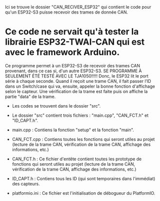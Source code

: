 Ici se trouve le dossier "CAN_RECIVER_ESP32" qui contient le code pour qu'un ESP32-S3 puisse recevoir des trames de donnée CAN.

# Ce code ne servait qu'à tester la librairie ESP32-TWAI-CAN qui est avec le framework Arduino.

Ce programme permet à un ESP32-S3 de recevoir des trames CAN provenant, dans ce cas si, d'un autre ESP32-S3.
SE PROGRAMME À SEULEMENT ÉTÉ TESTÉ AVEC LE TJA1050!!!!! Donc, le ESP32 lit le port série à chaque seconde.
Quand il reçoit une trame CAN, il fait passer l’ID dans un Switch/case qui va, ensuite, appeler la bonne fonction d'affichage
selon le capteur. Une vérification de la trame est faite puis on affiche la partie "data" de la trame.


* Les codes se trouvent dans le dossier "src".

* Le dossier "src" contient trois fichiers : "main.cpp", "CAN_FCT.h" et "ID_CAPT.h".

* main.cpp : Contiens la fonction "setup" et la fonction "main".

* CAN_FCT.cpp : Contiens toutes les fonctions qui seront utiles au projet (lecture de la trame CAN, vérification de la trame CAN, affichage des informations, etc.)

* CAN_FCT.h : Ce fichier d'entête contient toutes les prototype de fonctions qui seront utiles au projet (lecture de la trame CAN, vérification de la trame CAN, affichage des informations, etc.)

* ID_CAPT.h : Contiens tous les ID (qui sont temporaires dans l'immédiat) des capteurs.

* platformio.ini : Ce fichier est l'initialisation de débogueur du PlatformIO.
